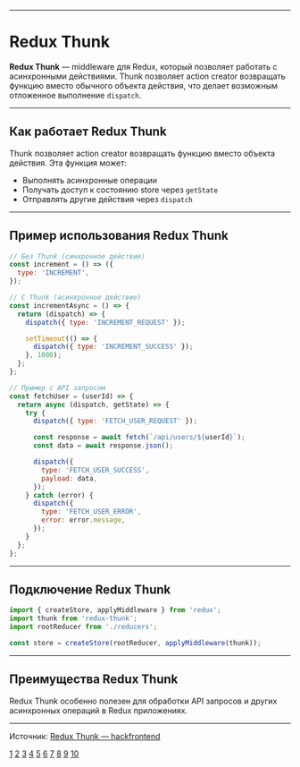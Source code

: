
---

# Redux Thunk

**Redux Thunk** — middleware для Redux, который позволяет работать с асинхронными действиями. Thunk позволяет action creator возвращать функцию вместо обычного объекта действия, что делает возможным отложенное выполнение `dispatch`.

---

## Как работает Redux Thunk

Thunk позволяет action creator возвращать функцию вместо объекта действия. Эта функция может:

- Выполнять асинхронные операции
- Получать доступ к состоянию store через `getState`
- Отправлять другие действия через `dispatch`

---

## Пример использования Redux Thunk

```js
// Без Thunk (синхронное действие)
const increment = () => ({
  type: 'INCREMENT',
});

// С Thunk (асинхронное действие)
const incrementAsync = () => {
  return (dispatch) => {
    dispatch({ type: 'INCREMENT_REQUEST' });

    setTimeout(() => {
      dispatch({ type: 'INCREMENT_SUCCESS' });
    }, 1000);
  };
};

// Пример с API запросом
const fetchUser = (userId) => {
  return async (dispatch, getState) => {
    try {
      dispatch({ type: 'FETCH_USER_REQUEST' });

      const response = await fetch(`/api/users/${userId}`);
      const data = await response.json();

      dispatch({
        type: 'FETCH_USER_SUCCESS',
        payload: data,
      });
    } catch (error) {
      dispatch({
        type: 'FETCH_USER_ERROR',
        error: error.message,
      });
    }
  };
};
```

---

## Подключение Redux Thunk

```js
import { createStore, applyMiddleware } from 'redux';
import thunk from 'redux-thunk';
import rootReducer from './reducers';

const store = createStore(rootReducer, applyMiddleware(thunk));
```

---

## Преимущества Redux Thunk

Redux Thunk особенно полезен для обработки API запросов и других асинхронных операций в Redux приложениях.

---

Источник: [Redux Thunk — hackfrontend](https://www.hackfrontend.com/docs/redux/redux-thunk)

[1](https://habr.com/ru/articles/483314/)
[2](https://www.hackfrontend.com/docs/redux/redux-thunk)
[3](https://www.hackfrontend.com/docs/redux/redux-middleware)
[4](https://it-shpora.pp.ua/thunk-redux-%D1%87%D1%82%D0%BE-%D1%8D%D1%82%D0%BE-%D0%B7%D0%B0%D1%87%D0%B5%D0%BC-%D0%BA%D0%B0%D0%BA-%D0%B2%D0%BA%D0%BB%D1%8E%D1%87%D0%B8%D1%82%D1%8C-%D0%B8-%D0%BA%D0%B0%D0%BA-%D0%BF%D0%BE%D0%BB/)
[5](https://sobes.tech/bank/frontend/a2614151-1a14-4460-84f8-020b1ddd9256)
[6](https://www.digitalocean.com/community/tutorials/redux-redux-thunk-ru)
[7](https://www.youtube.com/watch?v=Kd0gjKb7g9w)
[8](https://code.mu/ru/javascript/framework/react/book/redux/async-thunk/intro/)
[9](https://qna.habr.com/q/460206)
[10](https://monsterlessons.com/project/lessons/reduxjs-asinhronnye-eksheny-s-pomoshyu-redux-thunk)
